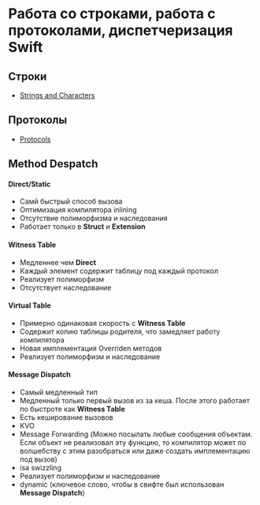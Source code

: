 # Работа со строками, работа с протоколами, диспетчеризация Swift

## Строки

- [Strings and Characters](https://docs.swift.org/swift-book/LanguageGuide/StringsAndCharacters.html)

## Протоколы

- [Protocols](https://docs.swift.org/swift-book/LanguageGuide/Protocols.html)

## Method Despatch

#### Direct/Static
- Самй быстрый способ вызова
- Оптимизация компилятора inlining
- Отсутствие полиморфизма и наследования
- Работает только в **Struct** и **Extension**

#### Witness Table
- Медленнее чем **Direct**
- Каждый элемент содержит таблицу под каждый протокол
- Реализует полиморфизм
- Отсутствует наследование

#### Virtual Table
- Примерно одинаковая скорость с **Witness Table**
- Содержит копию таблицы родителя, что замедляет работу компилятора 
- Новая имплементация Overriden методов
- Реализует полиморфизм и наследование

#### Message Dispatch
- Самый медленный тип
- Медленный только первый вызов из за кеша. После этого работает по быстроте как **Witness Table**
- Есть кеширование вызовов
- KVO
- Message Forwarding (Можно посылать любые сообщения объектам. Если объект не реализовал эту функцию, то компилятор может по волшебству с этим разобраться или даже создать имплементацию под вызов)
- isa swizzling
- Реализует полиморфизм и наследование
- dynamic (ключевое слово, чтобы в свифте был использован **Message Dispatch**)